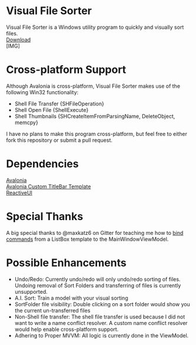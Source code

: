# Visual File Sorter

Visual File Sorter is a Windows utility program to quickly and visually sort files.\
[Download]()\
[IMG]

# Cross-platform Support
Although Avalonia is cross-platform, Visual File Sorter makes use of the following Win32 functionality:
- Shell File Transfer {SHFileOperation}
- Shell Open File {ShellExecute}
- Shell Thumbnails {SHCreateItemFromParsingName, DeleteObject, memcpy}

I have no plans to make this program cross-platform, but feel free to either fork this repository or submit a pull request.

# Dependencies

[Avalonia](https://github.com/AvaloniaUI/Avalonia)\
[Avalonia Custom TitleBar Template](https://github.com/FrankenApps/Avalonia-CustomTitleBarTemplate)\
[ReactiveUI](https://github.com/reactiveui/ReactiveUI)

# Special Thanks
A big special thanks to @maxkatz6 on Gitter for teaching me how to [bind commands](https://github.com/VisualFileSorter/VisualFileSorter/blob/a87fe0218199feacff2ccb3532fec316c91b50db/VisualFileSorter/Views/MainWindow.axaml#L466) from a ListBox template to the MainWindowViewModel.

# Possible Enhancements
- Undo/Redo: Currently undo/redo will only undo/redo sorting of files. Undoing removal of Sort Folders and transferring of files is currently unsupported.
- A.I. Sort: Train a model with your visual sorting
- SortFolder file visibility: Double clicking on a sort folder would show you the current un-transferred files
- Non-Shell file transfer: The shell file transfer is used because I did not want to write a name conflict resolver. A custom name conflict resolver would help enable cross-platform support.
- Adhering to Proper MVVM: All logic is currently done in the ViewModel.
